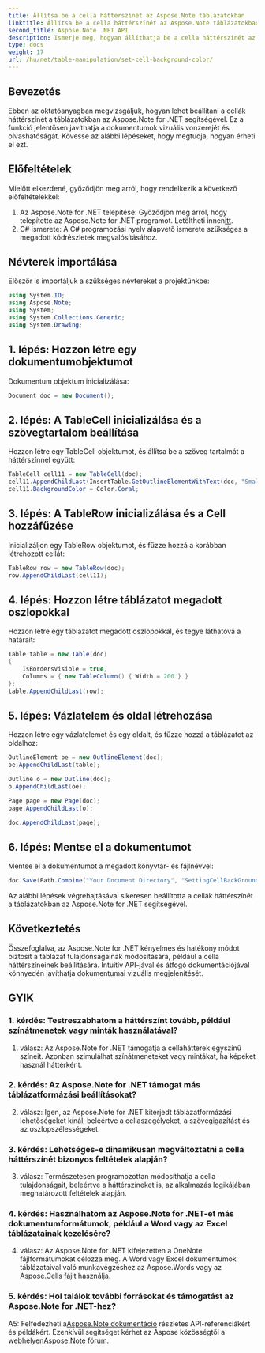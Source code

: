 ```yaml
---
title: Állítsa be a cella háttérszínét az Aspose.Note táblázatokban
linktitle: Állítsa be a cella háttérszínét az Aspose.Note táblázatokban
second_title: Aspose.Note .NET API
description: Ismerje meg, hogyan állíthatja be a cella háttérszínét az Aspose.Note táblázatokban a lépésenkénti útmutató segítségével. Javítsa a dokumentumok látványvilágát könnyedén.
type: docs
weight: 17
url: /hu/net/table-manipulation/set-cell-background-color/
---
```

## Bevezetés

Ebben az oktatóanyagban megvizsgáljuk, hogyan lehet beállítani a cellák háttérszínét a táblázatokban az Aspose.Note for .NET segítségével. Ez a funkció jelentősen javíthatja a dokumentumok vizuális vonzerejét és olvashatóságát. Kövesse az alábbi lépéseket, hogy megtudja, hogyan érheti el ezt.

## Előfeltételek

Mielőtt elkezdené, győződjön meg arról, hogy rendelkezik a következő előfeltételekkel:

1.  Az Aspose.Note for .NET telepítése: Győződjön meg arról, hogy telepítette az Aspose.Note for .NET programot. Letöltheti innen[itt](https://releases.aspose.com/note/net/).
2. C# ismerete: A C# programozási nyelv alapvető ismerete szükséges a megadott kódrészletek megvalósításához.

## Névterek importálása

Először is importáljuk a szükséges névtereket a projektünkbe:

```csharp
using System.IO;
using Aspose.Note;
using System;
using System.Collections.Generic;
using System.Drawing;
```

## 1. lépés: Hozzon létre egy dokumentumobjektumot

Dokumentum objektum inicializálása:

```csharp
Document doc = new Document();
```

## 2. lépés: A TableCell inicializálása és a szövegtartalom beállítása

Hozzon létre egy TableCell objektumot, és állítsa be a szöveg tartalmát a háttérszínnel együtt:

```csharp
TableCell cell11 = new TableCell(doc);
cell11.AppendChildLast(InsertTable.GetOutlineElementWithText(doc, "Small text"));
cell11.BackgroundColor = Color.Coral;
```

## 3. lépés: A TableRow inicializálása és a Cell hozzáfűzése

Inicializáljon egy TableRow objektumot, és fűzze hozzá a korábban létrehozott cellát:

```csharp
TableRow row = new TableRow(doc);
row.AppendChildLast(cell11);
```

## 4. lépés: Hozzon létre táblázatot megadott oszlopokkal

Hozzon létre egy táblázatot megadott oszlopokkal, és tegye láthatóvá a határait:

```csharp
Table table = new Table(doc)
{
    IsBordersVisible = true,
    Columns = { new TableColumn() { Width = 200 } }
};
table.AppendChildLast(row);
```

## 5. lépés: Vázlatelem és oldal létrehozása

Hozzon létre egy vázlatelemet és egy oldalt, és fűzze hozzá a táblázatot az oldalhoz:

```csharp
OutlineElement oe = new OutlineElement(doc);
oe.AppendChildLast(table);

Outline o = new Outline(doc);
o.AppendChildLast(oe);

Page page = new Page(doc);
page.AppendChildLast(o);

doc.AppendChildLast(page);
```

## 6. lépés: Mentse el a dokumentumot

Mentse el a dokumentumot a megadott könyvtár- és fájlnévvel:

```csharp
doc.Save(Path.Combine("Your Document Directory", "SettingCellBackGroundColor.pdf"));
```

Az alábbi lépések végrehajtásával sikeresen beállította a cellák háttérszínét a táblázatokban az Aspose.Note for .NET segítségével.

## Következtetés

Összefoglalva, az Aspose.Note for .NET kényelmes és hatékony módot biztosít a táblázat tulajdonságainak módosítására, például a cella háttérszíneinek beállítására. Intuitív API-jával és átfogó dokumentációjával könnyedén javíthatja dokumentumai vizuális megjelenítését.

## GYIK

### 1. kérdés: Testreszabhatom a háttérszínt tovább, például színátmenetek vagy minták használatával?

1. válasz: Az Aspose.Note for .NET támogatja a cellahátterek egyszínű színeit. Azonban szimulálhat színátmeneteket vagy mintákat, ha képeket használ háttérként.

### 2. kérdés: Az Aspose.Note for .NET támogat más táblázatformázási beállításokat?

2. válasz: Igen, az Aspose.Note for .NET kiterjedt táblázatformázási lehetőségeket kínál, beleértve a cellaszegélyeket, a szövegigazítást és az oszlopszélességeket.

### 3. kérdés: Lehetséges-e dinamikusan megváltoztatni a cella háttérszínét bizonyos feltételek alapján?

3. válasz: Természetesen programozottan módosíthatja a cella tulajdonságait, beleértve a háttérszíneket is, az alkalmazás logikájában meghatározott feltételek alapján.

### 4. kérdés: Használhatom az Aspose.Note for .NET-et más dokumentumformátumok, például a Word vagy az Excel táblázatainak kezelésére?

4. válasz: Az Aspose.Note for .NET kifejezetten a OneNote fájlformátumokat célozza meg. A Word vagy Excel dokumentumok táblázataival való munkavégzéshez az Aspose.Words vagy az Aspose.Cells fájlt használja.

### 5. kérdés: Hol találok további forrásokat és támogatást az Aspose.Note for .NET-hez?

 A5: Felfedezheti a[Aspose.Note dokumentáció](https://reference.aspose.com/note/net/) részletes API-referenciákért és példákért. Ezenkívül segítséget kérhet az Aspose közösségtől a webhelyen[Aspose.Note fórum](https://forum.aspose.com/c/note/28).